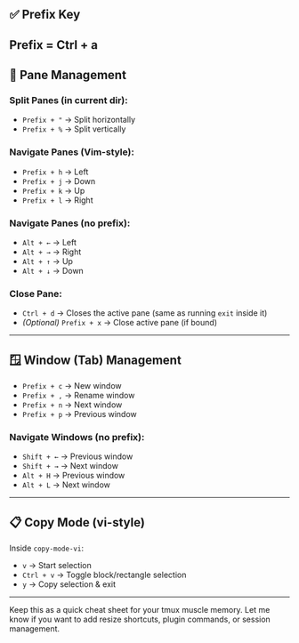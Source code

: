## ✅ Prefix Key

**Prefix = Ctrl + a**
---

## 🧱 Pane Management

### Split Panes (in current dir):

- `Prefix + "` → Split horizontally
- `Prefix + %` → Split vertically

### Navigate Panes (Vim-style):

- `Prefix + h` → Left
- `Prefix + j` → Down
- `Prefix + k` → Up
- `Prefix + l` → Right

### Navigate Panes (no prefix):

- `Alt + ←` → Left
- `Alt + →` → Right
- `Alt + ↑` → Up
- `Alt + ↓` → Down

### Close Pane:

- `Ctrl + d` → Closes the active pane (same as running `exit` inside it)
- _(Optional)_ `Prefix + x` → Close active pane (if bound)

---

## 🪟 Window (Tab) Management

- `Prefix + c` → New window
- `Prefix + ,` → Rename window
- `Prefix + n` → Next window
- `Prefix + p` → Previous window

### Navigate Windows (no prefix):

- `Shift + ←` → Previous window
- `Shift + →` → Next window
- `Alt + H` → Previous window
- `Alt + L` → Next window

---

## 📋 Copy Mode (vi-style)

Inside `copy-mode-vi`:

- `v` → Start selection
- `Ctrl + v` → Toggle block/rectangle selection
- `y` → Copy selection & exit

---

Keep this as a quick cheat sheet for your tmux muscle memory. Let me know if you want to add resize shortcuts, plugin commands, or session management.
